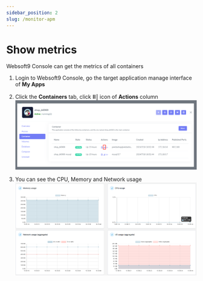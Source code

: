 ```yaml
---
sidebar_position: 2
slug: /monitor-apm
---
```


# Show metrics

Websoft9 Console can get the metrics of all containers

1. Login to Websoft9 Console, go the target application manage interface of **My Apps**

2. Click the **Containers** tab, click **ⵏꓲ￨** icon of **Actions** column
   ![](./assets/websoft9-container-perf-websoft9.png)

3. You can see the CPU, Memory and Network usage
   ![](./assets/websoft9-container-usage-websoft9.png)
   